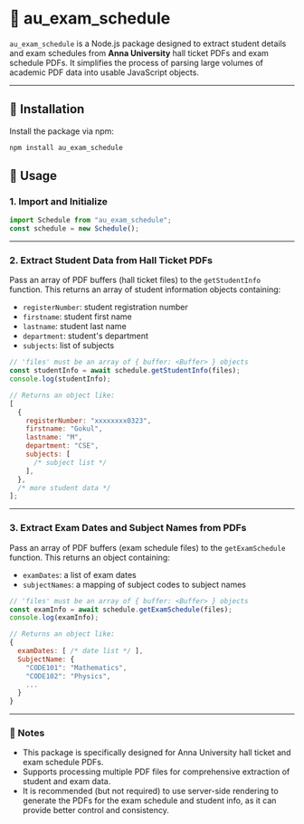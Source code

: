 # 📘 au_exam_schedule

`au_exam_schedule` is a Node.js package designed to extract student details and exam schedules from **Anna University** hall ticket PDFs and exam schedule PDFs. It simplifies the process of parsing large volumes of academic PDF data into usable JavaScript objects.

---

## 🚀 Installation

Install the package via npm:

```bash
npm install au_exam_schedule
```

## 🔧 Usage

### 1. Import and Initialize

```js
import Schedule from "au_exam_schedule";
const schedule = new Schedule();
```

---

### 2. Extract Student Data from Hall Ticket PDFs

Pass an array of PDF buffers (hall ticket files) to the `getStudentInfo` function. This returns an array of student information objects containing:

- `registerNumber`: student registration number
- `firstname`: student first name
- `lastname`: student last name
- `department`: student's department
- `subjects`: list of subjects

```js
// 'files' must be an array of { buffer: <Buffer> } objects
const studentInfo = await schedule.getStudentInfo(files);
console.log(studentInfo);

// Returns an object like:
[
  {
    registerNumber: "xxxxxxxx0323",
    firstname: "Gokul",
    lastname: "M",
    department: "CSE",
    subjects: [
      /* subject list */
    ],
  },
  /* more student data */
];
```

---

### 3. Extract Exam Dates and Subject Names from PDFs

Pass an array of PDF buffers (exam schedule files) to the `getExamSchedule` function. This returns an object containing:

- `examDates`: a list of exam dates
- `subjectNames`: a mapping of subject codes to subject names

```js
// 'files' must be an array of { buffer: <Buffer> } objects
const examInfo = await schedule.getExamSchedule(files);
console.log(examInfo);

// Returns an object like:
{
  examDates: [ /* date list */ ],
  SubjectName: {
    "CODE101": "Mathematics",
    "CODE102": "Physics",
    ...
  }
}
```

---

### 📝 Notes

- This package is specifically designed for Anna University hall ticket and exam schedule PDFs.
- Supports processing multiple PDF files for comprehensive extraction of student and exam data.
- It is recommended (but not required) to use server-side rendering to generate the PDFs for the exam schedule and student info, as it can provide better control and consistency.
